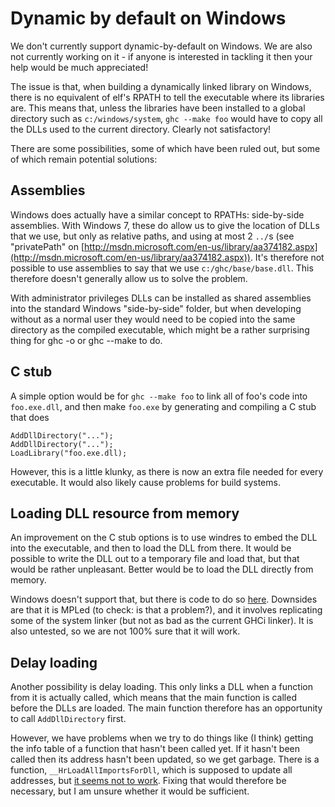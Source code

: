 # Dynamic by default on Windows


We don't currently support dynamic-by-default on Windows. We are also not currently working on it - if anyone is interested in tackling it then your help would be much appreciated!


The issue is that, when building a dynamically linked library on Windows, there is no equivalent of elf's RPATH to tell the executable where its libraries are. This means that, unless the libraries have been installed to a global directory such as `c:/windows/system`, `ghc --make foo` would have to copy all the DLLs used to the current directory. Clearly not satisfactory!


There are some possibilities, some of which have been ruled out, but some of which remain potential solutions:

## Assemblies


Windows does actually have a similar concept to RPATHs: side-by-side assemblies. With Windows 7, these do allow us to give the location of DLLs that we use, but only as relative paths, and using at most 2 `../`s (see "privatePath" on [http://msdn.microsoft.com/en-us/library/aa374182.aspx](http://msdn.microsoft.com/en-us/library/aa374182.aspx)). It's therefore not possible to use assemblies to say that we use `c:/ghc/base/base.dll`. This therefore doesn't generally allow us to solve the problem.


With administrator privileges DLLs can be installed as shared assemblies into the standard Windows "side-by-side" folder, but when developing without as a normal user they would need to be copied into the same directory as the compiled executable, which might be a rather surprising thing for ghc -o or ghc --make to do.

## C stub


A simple option would be for `ghc --make foo` to link all of foo's code into `foo.exe.dll`, and then make `foo.exe` by generating and compiling a C stub that does

```wiki
AddDllDirectory("...");
AddDllDirectory("...");
LoadLibrary("foo.exe.dll);
```


However, this is a little klunky, as there is now an extra file needed for every executable. It would also likely cause problems for build systems.

## Loading DLL resource from memory


An improvement on the C stub options is to use windres to embed the DLL into the executable, and then to load the DLL from there. It would be possible to write the DLL out to a temporary file and load that, but that would be rather unpleasant. Better would be to load the DLL directly from memory.


Windows doesn't support that, but there is code to do so [here](http://www.joachim-bauch.de/tutorials/loading-a-dll-from-memory/). Downsides are that it is MPLed (to check: is that a problem?), and it involves replicating some of the system linker (but not as bad as the current GHCi linker). It is also untested, so we are not 100% sure that it will work.

## Delay loading


Another possibility is delay loading. This only links a DLL when a function from it is actually called, which means that the main function is called before the DLLs are loaded. The main function therefore has an opportunity to call `AddDllDirectory` first.


However, we have problems when we try to do things like (I think) getting the info table of a function that hasn't been called yet. If it hasn't been called then its address hasn't been updated, so we get garbage. There is a function, `__HrLoadAllImportsForDll`, which is supposed to update all addresses, but [it seems not to work](http://sourceforge.net/mailarchive/forum.php?thread_name=20121123141320.GA10578%40matrix.chaos.earth.li&forum_name=mingw-w64-public). Fixing that would therefore be necessary, but I am unsure whether it would be sufficient.
